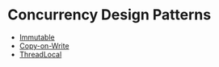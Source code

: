 # Concurrency Design Patterns

* [Immutable](java/concurrency/concurrency-design-patterns/immutable.md)
* [Copy-on-Write](java/concurrency/concurrency-design-patterns/copy-on-write.md)
* [ThreadLocal](java/concurrency/concurrency-design-patterns/threadlocal.md)

